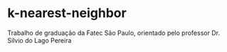 # k-nearest-neighbor
Trabalho de graduação da Fatec São Paulo, orientado pelo professor Dr. Silvio do Lago Pereira
